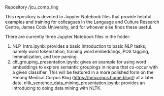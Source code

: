 Repository /jcu_comp_ling

This repository is devoted to Jupyter Notebook files that provide helpful examples and training for colleagues in the Language and Culture Research Centre, James Cook University, and for whoever else finds these useful.

There are currently three Jupyter Notebook files in the folder:
1) NLP_Intro.ipynb: provides a basic introduction to basic NLP tasks, namely word tokenization, training word embeddings, POS tagging, lemmatization, and tree parsing.
2) clf_grouping_presentation.ipynb: gives an example for using word embeddings to explore semantic groupings in nouns that co-occur with a given classifier. This will be featured in a more polished form on the Hmong Medical Corpus Blog (https://hmcorpus.home.blog/) at a later date.
nltk_sentence_data_mining_presentation.ipynb: provides an introducing to doing data mining with NLTK.
